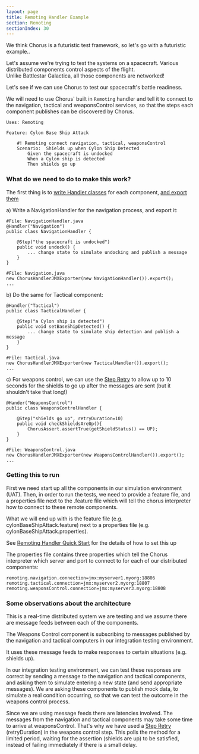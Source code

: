 ```yaml
---
layout: page
title: Remoting Handler Example
section: Remoting
sectionIndex: 30
---
```


We think Chorus is a futuristic test framework, so let's go with a futuristic example..

Let's assume we're trying to test the systems on a spacecraft.
Various distributed components control aspects of the flight.  
Unlike Battlestar Galactica, all those components are networked! 

Let's see if we can use Chorus to test our spacecraft's battle readiness.  

We will need to use Chorus' built in `Remoting` handler and tell it to connect to the navigation, tactical and weaponsControl services, so that the steps each component publishes can be discovered by Chorus.

	Uses: Remoting

	Feature: Cylon Base Ship Attack

	    #! Remoting connect navigation, tactical, weaponsControl
	    Scenario:  Shields up when Cylon Ship Detected
		    Given the spacecraft is undocked
		    When a Cylon ship is detected
		    Then shields go up



###  What do we need to do to make this work? 

The first thing is to [write Handler classes](/pages/Handlers/HandlerClasses) for each component, [and export them](/pages/BuiltInHandlers/Remoting/RemotingHandlerQuickStart) 

a) Write a NavigationHandler for the navigation process, and export it:

    #File: NavigationHandler.java
	@Handler("Navigation")
	public class NavigationHandler {
		
		@Step("the spacecraft is undocked")
		public void undock() {
			... change state to simulate undocking and publish a message
		}
	}
	
	#File: Navigation.java
	new ChorusHandlerJMXExporter(new NavigationHandler()).export();
	...

b) Do the same for Tactical component:

	@Handler("Tactical")
	public class TacticalHandler {

		@Step("a Cylon ship is detected")
		public void setBaseShipDetected() {
			... change state to simulate ship detection and publish a message
		}
	}

	#File: Tactical.java
    new ChorusHandlerJMXExporter(new TacticalHandler()).export();
    ...

c) For weapons control, we can use the [Step Retry](/pages/DistributedTesting/StepRetry) to allow up to 10 seconds for the shields to go up after the messages are sent (but it shouldn't take that long!)

	@Hander("WeaponsControl")
	public class WeaponsControlHandler {
	
		@Step("shields go up", retryDuration=10)
		public void checkShieldsAreUp(){
            ChorusAssert.assertTrue(getShieldStatus() == UP);
		}
	}

    #File: WeaponsControl.java
    new ChorusHandlerJMXExporter(new WeaponsControlHandler()).export();
    ...

###  Getting this to run 

First we need start up all the components in our simulation environment (UAT). Then, in order to run the tests, we need to provide a feature file, and a properties file next to the .feature file which will tell the chorus interpreter how to connect to these remote components.

What we will end up with is the feature file (e.g. cylonBaseShipAttack.feature) next to a properties file (e.g. cylonBaseShipAttack.properties). 

See [Remoting Handler Quick Start](/pages/BuiltInHandlers/Remoting/RemotingHandlerQuickStart) for the details of how to set this up

The properties file contains three properties which tell the Chorus interpreter which server and port to connect to for each of our distributed components:

	remoting.navigation.connection=jmx:myserver1.myorg:18806
	remoting.tactical.connection=jmx:myserver2.myorg:18807
	remoting.weaponsControl.connection=jmx:myserver3.myorg:18808



###  Some observations about the architecture 

This is a real-time distributed system we are testing and we assume there are message feeds between each of the components.

The Weapons Control component is subscribing to messages published by the navigation and tactical computers in our
integration testing environment.

It uses these message feeds to make responses to certain situations (e.g. shields up).

In our integration testing environment, we can test these responses are correct by sending a message to the navigation
and tactical components, and asking them to simulate entering a new state (and send appropriate messages).
We are asking these components to publish mock data, to simulate a real condition occurring,
so that we can test the outcome in the weapons control process.

Since we are using message feeds there are latencies involved.
The messages from the navigation and tactical components may take some time to arrive at weaponsControl.
That's why we have used a [Step Retry](/pages/DistributedTesting/StepRetry) (retryDuration) in the weapons control step.
This polls the method for a limited period, waiting for the assertion (shields are up) to be satisfied, instead of failing
immediately if there is a small delay.

   